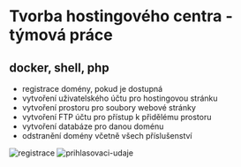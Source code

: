 # Tvorba hostingového centra - týmová práce
## docker, shell, php

- registrace domény, pokud je dostupná
- vytvoření uživatelského účtu pro hostingovou stránku
- vytvoření prostoru pro soubory webové stránky
- vytvoření FTP účtu pro přístup k přidělému prostoru
- vytvoření databáze pro danou doménu
- odstranění domény včetně všech příslušenství

![registrace](https://github.com/user-attachments/assets/60c2f0d9-e6e8-4c80-8596-2ab4e879ad6c) ![prihlasovaci-udaje](https://github.com/user-attachments/assets/41f4a1ad-7fc0-46e6-a77b-6737baf640c4)

